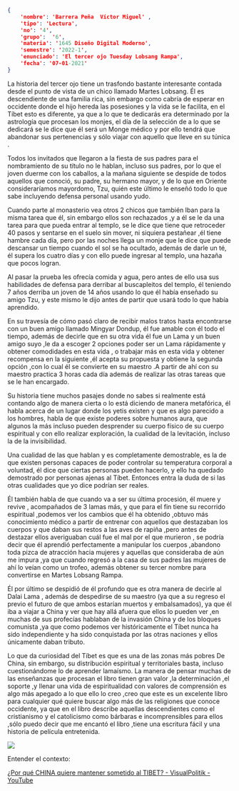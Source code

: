 
```json
{
    'nombre': 'Barrera Peña  Víctor Miguel' ,
    'tipo': 'Lectura',
    'no': '4',
    'grupo':  '6',
    'materia': '1645 Diseño Digital Moderno',
    'semestre': '2022-1',
    'enunciado': 'El tercer ojo Tuesday Lobsang Rampa',
    'fecha': '07-01-2021'
}
```

La historia del tercer ojo tiene un trasfondo bastante interesante contada desde el punto de vista de un chico llamado Martes Lobsang. Él es descendiente de una familia rica, sin embargo como cabría de esperar en occidente donde el hijo hereda las posesiones y la vida se le facilita, en el Tíbet esto es diferente, ya que a lo que te dedicarás era determinado por la astrología que procesan los monjes, el día de la selección de a lo que se dedicará se le dice que él será un Monge médico y por ello tendrá que abandonar sus pertenencias y sólo viajar con aquello que lleve en su túnica .

Todos los invitados que llegaron a la fiesta de sus padres para el nombramiento de su título no le hablan, incluso sus padres, por lo que el joven duerme con los caballos, a la mañana siguiente se despide de todos aquellos que conoció, su padre, su hermano mayor, y de lo que en Oriente consideraríamos mayordomo, Tzu, quién este último le enseñó todo lo que sabe incluyendo defensa personal usando yudo.

Cuando parte al monasterio vea otros 2 chicos que también Iban para la misma tarea que él, sin embargo ellos son rechazados ,y a él se le da una tarea para que pueda entrar al templo, se le dice que tiene que retroceder 40 pasos y sentarse en el suelo sin mover, ni siquiera pestañear ,él tiene hambre cada día, pero por las noches llega un monje que le dice que puede descansar un tiempo cuando el sol se ha ocultado, además de darle un té, él supera los cuatro días y con ello puede ingresar al templo, una hazaña que pocos logran. 

Al pasar la prueba les ofrecía comida y agua, pero antes de ello usa sus habilidades de defensa para derribar al buscapleitos del templo, él teniendo 7 años derriba un joven de 14  años usando lo que él había enseñado su amigo Tzu, y este mismo le dijo antes de partir que usará todo lo que había aprendido.

En su travesía de cómo pasó claro de recibir malos tratos hasta encontrarse con un buen amigo llamado Mingyar Dondup, él fue amable con él todo el tiempo, además de decirle que en su otra vida él fue un Lama y un buen amigo suyo ,le da a escoger 2 opciones poder ser un Lama rápidamente y obtener comodidades en esta vida , o trabajar más en esta vida y obtener recompensa en la siguiente ,él acepta su propuesta y obtiene la segunda opción ,con lo cual él se convierte en su maestro .A partir de ahí con su maestro practica 3 horas cada día además de realizar las otras tareas que se le han encargado.

Su historia tiene muchos pasajes donde no sabes si realmente está contando algo de manera cierta o lo está diciendo de manera metafórica, él habla acerca de un lugar donde los yetis existen y que es algo parecido a los hombres, habla de que existe poderes sobre humanos aura, que algunos la más incluso pueden desprender su cuerpo físico de su cuerpo espiritual y con ello realizar exploración, la cualidad de la levitación, incluso la de la invisibilidad.

Una cualidad de las que hablan y es completamente demostrable, es la de que existen personas capaces de poder controlar su temperatura corporal a voluntad, él dice que ciertas personas pueden hacerlo, y ello ha quedado demostrado por personas ajenas al Tíbet. Entonces entra la duda de si las otras cualidades que yo dice podrían ser reales.

Él también habla de que cuando va a ser su última procesión, él muere y revive , acompañados de 3 lamas más, y que para el fin tiene su recorrido espiritual ,podemos ver los cambios que él ha obtenido ,obtuvo más conocimiento médico a partir de entrenar con aquellos que destazaban los cuerpos y que daban sus restos a las aves de rapiña ,pero antes de destazar ellos averiguaban cuál fue el mal por el que murieron , se podría decir que él aprendió perfectamente a manipular los cuerpos ,abandono toda pizca de atracción hacia mujeres y aquellas que consideraba de aún me impura ,ya que cuando regresó a la casa de sus padres las mujeres de ahí lo veían como un trofeo, además obtener su tercer nombre para convertirse en Martes Lobsang Rampa.

Él por último se despidió de él profundo que es otra manera de decirle al Dalai Lama , además de despedirse de su maestro (ya que a su regreso el previo el futuro de que ambos estarían muertos y embalsamados), ya que él iba a viajar a China y ver que hay allá afuera que ellos lo pueden ver ,en muchas de sus profecías hablaban de la invasión China y de los bloques comunista ,ya que como podemos ver históricamente el Tíbet nunca ha sido independiente y ha sido conquistada por las otras naciones y ellos únicamente daban tributo.

Lo que da curiosidad del Tíbet es que es una de las zonas más pobres De China, sin embargo, su distribución espiritual y territoriales basta, incluso cuestionándome lo de aprender lamaísmo. La manera de pensar muchas de las enseñanzas que procesan el libro tienen gran valor ,la determinación ,el soporte ,y llenar una vida de espiritualidad con valores de comprensión es algo más apegado a lo que ello lo creo ,creo que este es un excelente libro para cualquier qué quiere buscar algo más de las religiones que conoce occidente, ya que en el libro describe aquellas descendientes como el cristianismo y el catolicismo como bárbaras e incomprensibles para ellos ,sólo puedo decir que me encantó el libro ,tiene una escritura fácil y una historia de película entretenida.

![](https://images-na.ssl-images-amazon.com/images/I/41NMLejCEpL._SX314_BO1,204,203,200_.jpg)

Entender el contexto:

[¿Por qué CHINA quiere mantener sometido al TIBET? - VisualPolitik - YouTube](https://www.youtube.com/watch?v=yWLiTxLV1UA)

